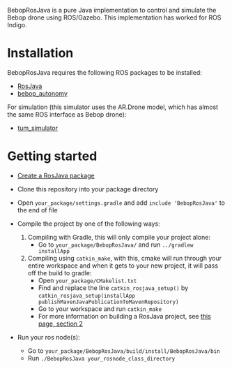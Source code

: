 BebopRosJava is a pure Java implementation to control and simulate the Bebop drone using ROS/Gazebo.
This implementation has worked for ROS Indigo.

#  Installation
BebopRosJava requires the following ROS packages to be installed:
- [RosJava](http://wiki.ros.org/rosjava/Tutorials/indigo/Installation)
- [bebop_autonomy](http://bebop-autonomy.readthedocs.io/en/latest/installation.html)

For simulation (this simulator uses the AR.Drone model, which has almost the same ROS interface as Bebop drone):
- [tum_simulator](https://github.com/dougvk/tum_simulator)

# Getting started
- [Create a RosJava package](http://wiki.ros.org/rosjava_build_tools/Tutorials/indigo/Creating%20Rosjava%20Packages#RosJava_Catkin_Packages)
- Clone this repository into your package directory
- Open `your_package/settings.gradle` and add `include 'BebopRosJava'` to the end of file
- Compile the project by one of the following ways:
    1. Compiling with Gradle, this will only compile your project alone: 
        - Go to `your_package/BebopRosJava/` and run `../gradlew installApp`
    2. Compiling using `catkin_make`, with this, cmake will run through your entire workspace and when it gets to your new project, it will pass off the build to gradle:
        - Open `your_package/CMakelist.txt`
        - Find and replace the line `catkin_rosjava_setup()` by `catkin_rosjava_setup(installApp publishMavenJavaPublicationToMavenRepository)`
        - Go to your workspace and run `catkin_make`
        - For more information on building a RosJava project, see [this page, section 2](http://wiki.ros.org/rosjava_build_tools/Tutorials/indigo/WritingPublisherSubscriber%28Java%29)

- Run your ros node(s): 
    - Go to `your_package/BebopRosJava/build/install/BebopRosJava/bin`
    - Run `./BebopRosJava your_rosnode_class_directory`
